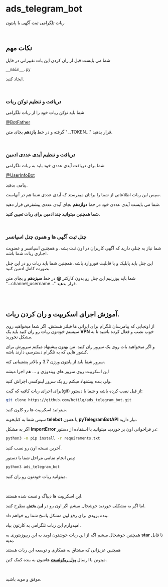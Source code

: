 # ads_telegram_bot

ربات تلگرامی ثبت آگهی با پایتون

<br>

## نکات مهم

شما می بایست قبل از ران کردن این بات تغییراتی در فایل

`__main__.py`

ایجاد کنید.

<br>

### دریافت و تنظیم توکن ربات

شما باید توکن ربات خود را از ربات تلگرامی

[@BotFather](https://t.me/BotFather)

گرفته و در خط **یازدهم** بجای متن "...TOKEN..." قرار بدهید.

<br>

### دریافت و تنظیم آیدی عددی ادمین

شما برای دریافت آیدی عددی خود باید به ربات تلگرامی

[@UserInfoBot](https://t.me/userinfobot)

پیامی بدهید.

سپس  این ربات اطلاعاتی از شما را براتان میفرستد که آیدی عددی شما هم در آنهاست.

شما می بایست آیدی عددی خود در خط **دوازدهم** بجای آیدی عددی پیشفرض قرار دهید.

**شما همچنین میتوانید چند ادمین برای ربات تعیین کنید.**

<br>

### چنل ثبت آگهی ها و همون چنل اسپانسر

شما نیاز به چنلی دارید که آگهی کاربران در اون ثبت بشه. و همچنین اسپانسر و عضویت اجباری ربات شما باشه.

این چنل باید پابلیک و با قابلیت فوروارد باشه.
همچنین شما باید ربات رو در این چنل بصورت کامل ادمین کنید.

شما باید یوزرنیم این چنل رو بدون کارکتر **@** در خط **سیزدهم** و بجای متن "...channel_username..." قرار بدهید.

<br>
<br>

## آموزش اجرای اسکریپت و ران کردن ربات.

از اونجایی که پیامرسان تلگرام برای ایرانی ها فیلتر هستش.
اگر شما میخواهید روی سیستم خودتون ربات رو ران کنید باید یک **VPN** خوب نصب و فعال کرده باشید تا به مشکل نخورید.

و اگر میخواهید بات روی یک سرور ران کنید. من بهتون پیشنهاد میکنم سرورش برای کشور هایی که به تلگرام دسترسی دارند باشه.

سرور شما باید از پایتون ورژن 3.7 و بالاتر پشتیبانی کنه.

این اسکریپت روی سرور های ویندوزی و ... هم اجرا میشه

ولی بنده پیشنهاد میکنم رو یک سرور لینوکسی اجراش کنید.

برای اجرای ربات کافیه که گیت(git) از قبل نصب کرده باشه و شما با دستور:

```bash
git clone https://github.com/hctilg/ads_telegram_bot.git
```

میتوانید اسکریپت ها رو کلون کنید.

سپس شما به کتابخونه **telebot** یا همون **pyTelegramBotAPI** نیاز دارید.

اگر به مشکل **ImportError** در فراخوانی اون بر خوردید میتوانید با استفاده از دستور:

```bash
python3 -m pip install -r requirements.txt
```

آخرین نسخه اون رو نصب کنید.

پس انجام تمامی مراحل شما با دستور:

```bash
python3 ads_telegram_bot
```

میتوانید ربات خودتون رو ران کنید.

<br>

این اسکریپت ها دیباگ و تست شده هستند.

اما اگر به مشکلی خوردید خوشحال میشم اگر اون رو در **[این بخش](https://github.com/hctilg/ads_telegram_bot/issues)** مطرح کنید.

بنده بزودی برای رفع اون مشکل پاسخ شما رو خواهم داد.

امیدوارم این ربات تلگرامی به کارتون بیاد.

همچنین خوشحال میشم اگه از این ربات خوشتون اومد به این ریپوزیتوری یه **[star](https://github.com/hctilg/ads_telegram_bot/stargazers/)** نا قابل بدید.

همچنین عزیزانی که مشتاق به همکاری و توسعه این ربات هستند

میتونن با ارسال **[پول ریکوئست](https://github.com/hctilg/ads_telegram_bot/pulls)** هاشون به بنده کمک کنن.

<br>

موفق و موید باشید.
